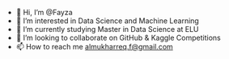 - 👋 Hi, I’m @Fayza
- 👀 I’m interested in Data Science and Machine Learning
- 🌱 I’m currently studying Master in Data Science at ELU
- 💞️ I’m looking to collaborate on GitHub & Kaggle Competitions
- 📫 How to reach me almukharreq.f@gmail.com

<!---
Fayza-M/Fayza-M is a ✨ special ✨ repository because its `README.md` (this file) appears on your GitHub profile.
You can click the Preview link to take a look at your changes.
--->
